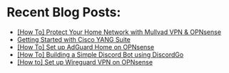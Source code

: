 # Recent Blog Posts: 

<!-- BLOG-POST-LIST:START -->
- [[How To] Protect Your Home Network with Mullvad VPN &amp; OPNsense](https://0x2142.com/how-to-protect-your-home-network-with-mullvad-vpn-opnsense/)
- [Getting Started with Cisco YANG Suite](https://0x2142.com/getting-started-with-cisco-yang-suite/)
- [[How To] Set up AdGuard Home on OPNsense](https://0x2142.com/how-to-set-up-adguard-on-opnsense/)
- [[How To] Building a Simple Discord Bot using DiscordGo](https://0x2142.com/how-to-discordgo-bot/)
- [[How to] Set up Wireguard VPN on OPNsense](https://0x2142.com/how-to-set-up-wireguard-on-opnsense/)
<!-- BLOG-POST-LIST:END -->
